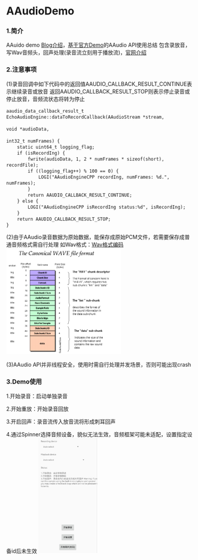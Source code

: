 # AAudioDemo
### 1.简介
AAuido demo [Blog介绍](https://www.jianshu.com/p/74488bc07b30)，[基于官方Demo](https://github.com/googlearchive/android-audio-high-performance)的AAudio API使用总结
包含录放音，写Wav音频头，回声处理(录音流立刻用于播放流)，[官网介绍](https://developer.android.google.cn/ndk/guides/audio/aaudio/aaudio)

### 2.注意事项
(1)录音回调中如下代码中的返回值AAUDIO_CALLBACK_RESULT_CONTINUE表示继续录音或放音
返回AAUDIO_CALLBACK_RESULT_STOP则表示停止录音或停止放音，音频流状态将转为停止
```
aaudio_data_callback_result_t EchoAudioEngine::dataToRecordCallback(AAudioStream *stream,
                                                                    void *audioData,
                                                                    int32_t numFrames) {
    static uint64_t logging_flag;
    if (isRecordIng) {
        fwrite(audioData, 1, 2 * numFrames * sizeof(short), recordFile);
        if ((logging_flag++) % 100 == 0) {
            LOGI("AAudioEngineCPP recordIng, numFrames: %d.", numFrames);
        }
        return AAUDIO_CALLBACK_RESULT_CONTINUE;
    } else {
        LOGI("AAudioEngineCPP isRecordIng status:%d", isRecordIng);
    }
    return AAUDIO_CALLBACK_RESULT_STOP;
}
```

(2)由于AAudio录音数据为原始数据，能保存成原始PCM文件，若需要保存成普通音频格式需自行处理
如Wav格式：[Wav格式编码](https://www.cnblogs.com/ranson7zop/p/7657874.html)
<img src="pic/wav_head.png" alt="twt" style="zoom:50%;" />

(3)AAudio API并非线程安全，使用时需自行处理并发场景，否则可能出现crash

### 3.Demo使用
1.开始录音：启动单独录音

2.开始重放：开始录音回放

3.开启回声：录音流传入放音流将形成刺耳回声

4.通过Spinner选择音频设备，貌似无法生效，音频框架可能未适配，设置指定设备id后未生效
<img src="pic/audio_demo.jpg" alt="twt" style="zoom:30%;" />
